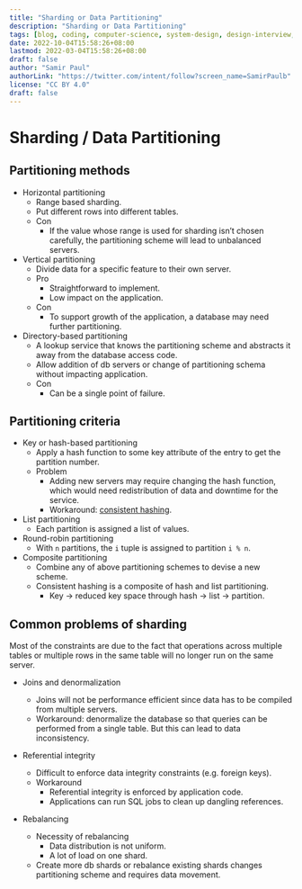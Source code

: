 ```yaml
---
title: "Sharding or Data Partitioning"
description: "Sharding or Data Partitioning"
tags: [blog, coding, computer-science, system-design, design-interview, sql, nosql, sharding, data-partitioning]
date: 2022-10-04T15:58:26+08:00
lastmod: 2022-03-04T15:58:26+08:00
draft: false
author: "Samir Paul"
authorLink: "https://twitter.com/intent/follow?screen_name=SamirPaulb"
license: "CC BY 4.0"
draft: false
---
```



Sharding / Data Partitioning
====

## Partitioning methods
- Horizontal partitioning
  - Range based sharding.
  - Put different rows into different tables.
  - Con
    - If the value whose range is used for sharding isn’t chosen carefully, the partitioning scheme will lead to unbalanced servers.
- Vertical partitioning
  - Divide data for a specific feature to their own server.
  - Pro
    - Straightforward to implement.
    - Low impact on the application.
  - Con
    - To support growth of the application, a database may need further partitioning.
- Directory-based partitioning
  - A lookup service that knows the partitioning scheme and abstracts it away from the database access code.
  - Allow addition of db servers or change of partitioning schema without impacting application.
  - Con
    - Can be a single point of failure.

## Partitioning criteria
- Key or hash-based partitioning
  - Apply a hash function to some key attribute of the entry to get the partition number.
  - Problem
    - Adding new servers may require changing the hash function, which would need redistribution of data and downtime for the service.
    - Workaround: [consistent hashing](https://en.wikipedia.org/wiki/Consistent_hashing).
- List partitioning
  - Each partition is assigned a list of values.
- Round-robin partitioning
  - With `n` partitions, the `i` tuple is assigned to partition `i % n`.
- Composite partitioning
  - Combine any of above partitioning schemes to devise a new scheme.
  - Consistent hashing is a composite of hash and list partitioning.
    - Key -> reduced key space through hash -> list -> partition.

## Common problems of sharding
Most of the constraints are due to the fact that operations across multiple tables or multiple rows in the same table will no longer run on the same server.

- Joins and denormalization
  - Joins will not be performance efficient since data has to be compiled from multiple servers.
  - Workaround: denormalize the database so that queries can be performed from a single table. But this can lead to data inconsistency.
- Referential integrity
  - Difficult to enforce data integrity constraints (e.g. foreign keys).
  - Workaround
    - Referential integrity is enforced by application code.
    - Applications can run SQL jobs to clean up dangling references.
- Rebalancing
  - Necessity of rebalancing
    - Data distribution is not uniform.
    - A lot of load on one shard.
  - Create more db shards or rebalance existing shards changes partitioning scheme and requires data movement.


  <script async src="https://pagead2.googlesyndication.com/pagead/js/adsbygoogle.js?client=ca-pub-8274401353019049"
     crossorigin="anonymous"></script>
<!-- Display ads -->
<ins class="adsbygoogle"
     style="display:block"
     data-ad-client="ca-pub-8274401353019049"
     data-ad-slot="5522300086"
     data-ad-format="auto"
     data-full-width-responsive="true"></ins>
<script>
     (adsbygoogle = window.adsbygoogle || []).push({});
</script>